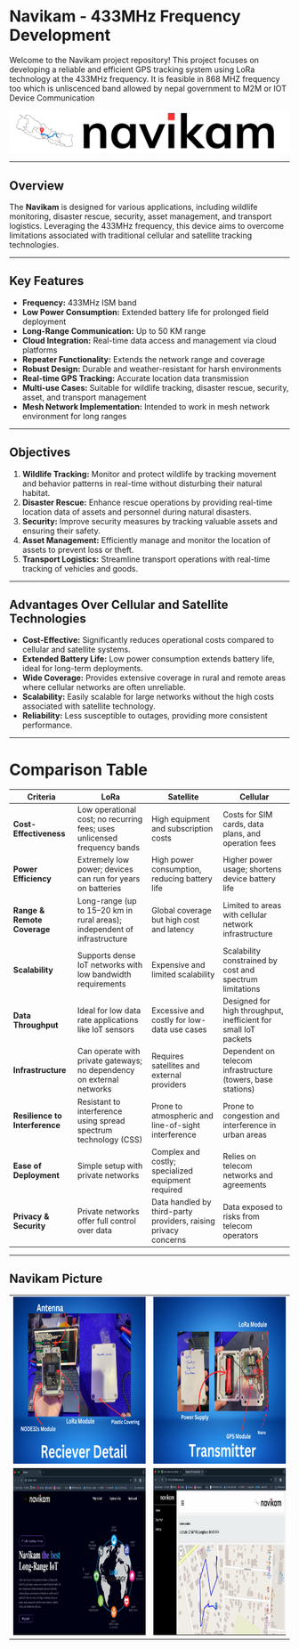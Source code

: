 # Navikam - 433MHz Frequency Development

Welcome to the Navikam project repository! This project focuses on developing a reliable and efficient GPS tracking system using LoRa technology at the 433MHz frequency. It is feasible in 868 MHZ frequency too which is unliscenced band allowed by nepal government to M2M or IOT Device Communication

![Navikam Logo](src/static/assets/navikam_logo.png)

---

## Overview

The **Navikam** is designed for various applications, including wildlife monitoring, disaster rescue, security, asset management, and transport logistics. Leveraging the 433MHz frequency, this device aims to overcome limitations associated with traditional cellular and satellite tracking technologies.

---

## Key Features

- **Frequency:** 433MHz ISM band
- **Low Power Consumption:** Extended battery life for prolonged field deployment
- **Long-Range Communication:** Up to 50 KM range
- **Cloud Integration:** Real-time data access and management via cloud platforms
- **Repeater Functionality:** Extends the network range and coverage
- **Robust Design:** Durable and weather-resistant for harsh environments
- **Real-time GPS Tracking:** Accurate location data transmission
- **Multi-use Cases:** Suitable for wildlife tracking, disaster rescue, security, asset, and transport management
- **Mesh Network Implementation:** Intended to work in mesh network environment for long ranges

---

## Objectives

1. **Wildlife Tracking:** Monitor and protect wildlife by tracking movement and behavior patterns in real-time without disturbing their natural habitat.
2. **Disaster Rescue:** Enhance rescue operations by providing real-time location data of assets and personnel during natural disasters.
3. **Security:** Improve security measures by tracking valuable assets and ensuring their safety.
4. **Asset Management:** Efficiently manage and monitor the location of assets to prevent loss or theft.
5. **Transport Logistics:** Streamline transport operations with real-time tracking of vehicles and goods.

---

## Advantages Over Cellular and Satellite Technologies

- **Cost-Effective:** Significantly reduces operational costs compared to cellular and satellite systems.
- **Extended Battery Life:** Low power consumption extends battery life, ideal for long-term deployments.
- **Wide Coverage:** Provides extensive coverage in rural and remote areas where cellular networks are often unreliable.
- **Scalability:** Easily scalable for large networks without the high costs associated with satellite technology.
- **Reliability:** Less susceptible to outages, providing more consistent performance.

---

# Comparison Table

| **Criteria**                   | **LoRa**                                                                  | **Satellite**                                                   | **Cellular**                                                    |
| ------------------------------ | ------------------------------------------------------------------------- | --------------------------------------------------------------- | --------------------------------------------------------------- |
| **Cost-Effectiveness**         | Low operational cost; no recurring fees; uses unlicensed frequency bands  | High equipment and subscription costs                           | Costs for SIM cards, data plans, and operation fees             |
| **Power Efficiency**           | Extremely low power; devices can run for years on batteries               | High power consumption, reducing battery life                   | Higher power usage; shortens device battery life                |
| **Range & Remote Coverage**    | Long-range (up to 15–20 km in rural areas); independent of infrastructure | Global coverage but high cost and latency                       | Limited to areas with cellular network infrastructure           |
| **Scalability**                | Supports dense IoT networks with low bandwidth requirements               | Expensive and limited scalability                               | Scalability constrained by cost and spectrum limitations        |
| **Data Throughput**            | Ideal for low data rate applications like IoT sensors                     | Excessive and costly for low-data use cases                     | Designed for high throughput, inefficient for small IoT packets |
| **Infrastructure**             | Can operate with private gateways; no dependency on external networks     | Requires satellites and external providers                      | Dependent on telecom infrastructure (towers, base stations)     |
| **Resilience to Interference** | Resistant to interference using spread spectrum technology (CSS)          | Prone to atmospheric and line-of-sight interference             | Prone to congestion and interference in urban areas             |
| **Ease of Deployment**         | Simple setup with private networks                                        | Complex and costly; specialized equipment required              | Relies on telecom networks and agreements                       |
| **Privacy & Security**         | Private networks offer full control over data                             | Data handled by third-party providers, raising privacy concerns | Data exposed to risks from telecom operators                    |

---

## Navikam Picture

<table>
  <tr>
    <td><img src="./Assets/Lora_Repeater.png" alt="Image 1" width="400" height="300"></td>
    <td><img src="./Assets/Lora_Transmitter.png" alt="Image 2" width="400" height="300"></td>
  </tr>
  <tr>
    <td><img src="./Assets/Landing.png" alt="Image 1" width="400" height="300"></td>
    <td><img src="./Assets/Dashboard.png" alt="Image 2" width="400" height="300"></td>
  </tr>
</table>

